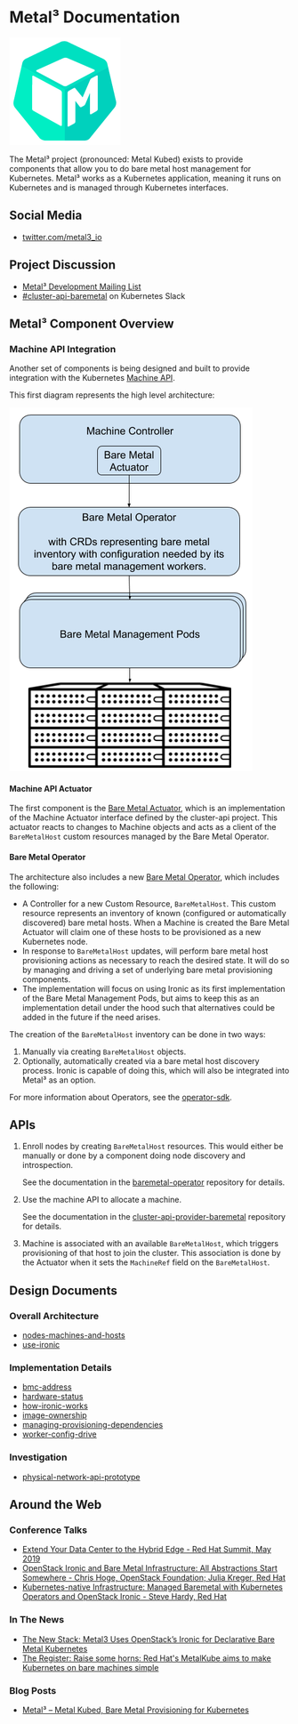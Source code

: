 # Metal³ Documentation

![Metal³ Logo](images/metal3.png)

The Metal³ project (pronounced: Metal Kubed) exists to provide components that
allow you to do bare metal host management for Kubernetes.  Metal³ works as a
Kubernetes application, meaning it runs on Kubernetes and is managed through
Kubernetes interfaces.

## Social Media

* [twitter.com/metal3_io](https://twitter.com/metal3_io)

## Project Discussion

* [Metal³ Development Mailing List](https://groups.google.com/forum/#!forum/metal3-dev)
* [#cluster-api-baremetal](https://kubernetes.slack.com/messages/CHD49TLE7) on Kubernetes Slack

## Metal³ Component Overview

### Machine API Integration

Another set of components is being designed and built to provide integration
with the Kubernetes [Machine
API](https://github.com/kubernetes-sigs/cluster-api).

This first diagram represents the high level architecture:

![High Level Architecture](images/high-level-arch.png)

#### Machine API Actuator

The first component is the [Bare Metal
Actuator](https://github.com/metal3-io/cluster-api-provider-baremetal), which
is an implementation of the Machine Actuator interface defined by the
cluster-api project.  This actuator reacts to changes to Machine objects and
acts as a client of the `BareMetalHost` custom resources managed by the Bare
Metal Operator.

#### Bare Metal Operator

The architecture also includes a new [Bare Metal
Operator](https://github.com/metal3-io/baremetal-operator), which includes the
following:

* A Controller for a new Custom Resource, `BareMetalHost`.  This custom resource
  represents an inventory of known (configured or automatically discovered)
  bare metal hosts.  When a Machine is created the Bare Metal Actuator will
  claim one of these hosts to be provisioned as a new Kubernetes node.
* In response to `BareMetalHost` updates, will perform bare metal host
  provisioning actions as necessary to reach the desired state.  It will do so
  by managing and driving a set of underlying bare metal provisioning
  components.
* The implementation will focus on using Ironic as its first implementation of
  the Bare Metal Management Pods, but aims to keep this as an implementation
  detail under the hood such that alternatives could be added in the future if
  the need arises.

The creation of the `BareMetalHost` inventory can be done in two ways:

1. Manually via creating `BareMetalHost` objects.
2. Optionally, automatically created via a bare metal host discovery process.
   Ironic is capable of doing this, which will also be integrated into
   Metal³ as an option.

For more information about Operators, see the
[operator-sdk](https://github.com/operator-framework/operator-sdk).

## APIs

1. Enroll nodes by creating `BareMetalHost` resources.  This would either be
   manually or done by a component doing node discovery and introspection.

   See the documentation in the
   [baremetal-operator](https://github.com/metal3-io/baremetal-operator/blob/master/docs/api.md) repository for details.

2. Use the machine API to allocate a machine.

   See the documentation in the
   [cluster-api-provider-baremetal](https://github.com/metal3-io/cluster-api-provider-baremetal/blob/master/docs/api.md)
   repository for details.

3. Machine is associated with an available `BareMetalHost`, which triggers
   provisioning of that host to join the cluster.  This association is done by
   the Actuator when it sets the `MachineRef` field on the `BareMetalHost`.

## Design Documents

### Overall Architecture

- [nodes-machines-and-hosts](design/nodes-machines-and-hosts.md)
- [use-ironic](design/use-ironic.md)

### Implementation Details

- [bmc-address](design/bmc-address.md)
- [hardware-status](design/hardware-status.md)
- [how-ironic-works](design/how-ironic-works.md)
- [image-ownership](design/image-ownership.md)
- [managing-provisioning-dependencies](design/managing-provisioning-dependencies.md)
- [worker-config-drive](design/worker-config-drive.md)

### Investigation

- [physical-network-api-prototype](design/physical-network-api-prototype.md)

## Around the Web

### Conference Talks

- [Extend Your Data Center to the Hybrid Edge - Red Hat Summit, May 2019](https://www.pscp.tv/RedHatOfficial/1vAGRWYPjngJl?t=1h27m51s)
- [OpenStack Ironic and Bare Metal Infrastructure: All Abstractions Start Somewhere - Chris Hoge, OpenStack Foundation; Julia Kreger, Red Hat](https://www.openstack.org/summit/denver-2019/summit-schedule/events/23779/openstack-ironic-and-bare-metal-infrastructure-all-abstractions-start-somewhere)
- [Kubernetes-native Infrastructure: Managed Baremetal with Kubernetes Operators and OpenStack Ironic - Steve Hardy, Red Hat](https://sched.co/KMyE)

### In The News

- [The New Stack: Metal3 Uses OpenStack’s Ironic for Declarative Bare Metal Kubernetes](https://thenewstack.io/metal3-uses-openstacks-ironic-for-declarative-bare-metal-kubernetes/)
- [The Register: Raise some horns: Red Hat's MetalKube aims to make Kubernetes on bare machines simple](https://www.theregister.co.uk/2019/04/05/red_hat_metalkubel/)

### Blog Posts

- [Metal³ – Metal Kubed, Bare Metal Provisioning for Kubernetes](https://blog.russellbryant.net/2019/04/30/metal%C2%B3-metal-kubed-bare-metal-provisioning-for-kubernetes/)
